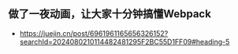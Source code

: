 ## 做了一夜动画，让大家十分钟搞懂Webpack
- https://juejin.cn/post/6961961165656326152?searchId=2024080210114482481295F2BC55D1FF09#heading-5

